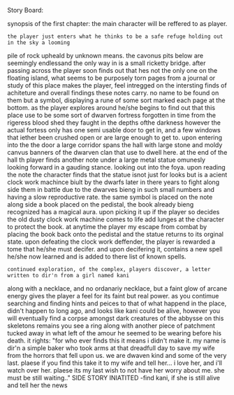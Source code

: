 Story Board:

synopsis of the first chapter:
the main character will be reffered to as player.

	the player just enters what he thinks to be a safe refuge holding out in the sky a looming
pile of rock upheald by unknown means. the cavonus pits below are seemingly endlessand the only way 
in is a small ricketty bridge. after passing across the player soon finds out that hes not the
only one on the floating island, what seems to be purposely torn pages from a journal or study
of this place makes the player, feel intregged on the intersting finds of achiteture and overall
findings these notes carry. no name to be found on them but a symbol, displaying a rune of some sort 
marked each page at the bottom. 
	as the player explores around he/she begins to find out that this place use to be some sort
of dwarven fortress forgotten in time from the rigeress blood shed they faught in the depths ofthe darkness
however the actual fortess only has one semi usable door to get in, and a few windows that iether been crushed
open or are large enough to get to. upon entering into the the door a large corridor spans the hall with
large stone and moldy canvus banners of the dwarven clan that use to dwell here. at the end of the hall
th player finds another note under a large metal statue omunesly looking forward in a gauding stance. looking out
into the foya. upon reading the note the character finds that the statue isnot just for looks but is a acient 
clock work machince biult by the dwarfs later in there years to fight along side them in battle due to the dwarves
bieng in such small numbers and having a slow reproductive rate. the same symbol is placed on the note along side
a book placed on the pedistal, the book already bieng recognized has a magical aura. upon picking it up if the player so decides
the old dusty clock work machine comes to life add lunges at the character to protect the book.
<player battle Vs clock work deffender x1 > 
	at anytime the player my escape from combat by placing the book back onto the pedistal and the statue returns
to its orginal state.
	upon defeating the clock work deffender, the player is rewarded a tome that he/she must decifer. and upon decifering
it, contains a new spell he/she now learned and is added to there list of known spells. 

	continued exploration, of the complex, players discover, a letter written to dir'n from a girl named kani
along with a necklace, and no ordanariy necklace, but a faint glow of arcane energy gives the player a feel for its faint
but real power. as you contimue searching and finding hints and peices to that of what happend in the place, didn't 
happen to long ago, and looks like kani could be alive, however you will eventually find a corpse amongst dark creatures
of the abbysse on this skeletons remains you see a ring along with another piece of patchment tucked away in what left of 
the amour he seemed to be wearing before his death. it rights:
	"for who ever finds this it means i didn't make it. my name is dir'n a simple baker who took arms at that dreadfull
day to save my wife from the horrors that fell upon us. we are dwaven kind and some of the very last. plaese if you
find this take it to my wife and tell her... i love her, and i'll watch over her. plaese its my last wish to not 
have her worry about me. she must be still waiting.."
SIDE STORY INIATITED
	-find kani, if she is still alive and tell her the news
